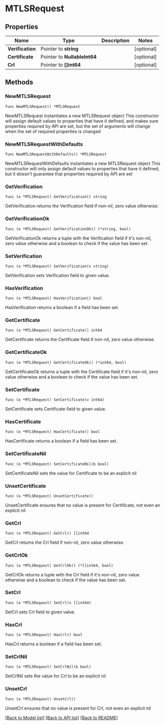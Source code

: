 # MTLSRequest

## Properties

Name | Type | Description | Notes
------------ | ------------- | ------------- | -------------
**Verification** | Pointer to **string** |  | [optional] 
**Certificate** | Pointer to **NullableInt64** |  | [optional] 
**Crl** | Pointer to **[]int64** |  | [optional] 

## Methods

### NewMTLSRequest

`func NewMTLSRequest() *MTLSRequest`

NewMTLSRequest instantiates a new MTLSRequest object
This constructor will assign default values to properties that have it defined,
and makes sure properties required by API are set, but the set of arguments
will change when the set of required properties is changed

### NewMTLSRequestWithDefaults

`func NewMTLSRequestWithDefaults() *MTLSRequest`

NewMTLSRequestWithDefaults instantiates a new MTLSRequest object
This constructor will only assign default values to properties that have it defined,
but it doesn't guarantee that properties required by API are set

### GetVerification

`func (o *MTLSRequest) GetVerification() string`

GetVerification returns the Verification field if non-nil, zero value otherwise.

### GetVerificationOk

`func (o *MTLSRequest) GetVerificationOk() (*string, bool)`

GetVerificationOk returns a tuple with the Verification field if it's non-nil, zero value otherwise
and a boolean to check if the value has been set.

### SetVerification

`func (o *MTLSRequest) SetVerification(v string)`

SetVerification sets Verification field to given value.

### HasVerification

`func (o *MTLSRequest) HasVerification() bool`

HasVerification returns a boolean if a field has been set.

### GetCertificate

`func (o *MTLSRequest) GetCertificate() int64`

GetCertificate returns the Certificate field if non-nil, zero value otherwise.

### GetCertificateOk

`func (o *MTLSRequest) GetCertificateOk() (*int64, bool)`

GetCertificateOk returns a tuple with the Certificate field if it's non-nil, zero value otherwise
and a boolean to check if the value has been set.

### SetCertificate

`func (o *MTLSRequest) SetCertificate(v int64)`

SetCertificate sets Certificate field to given value.

### HasCertificate

`func (o *MTLSRequest) HasCertificate() bool`

HasCertificate returns a boolean if a field has been set.

### SetCertificateNil

`func (o *MTLSRequest) SetCertificateNil(b bool)`

 SetCertificateNil sets the value for Certificate to be an explicit nil

### UnsetCertificate
`func (o *MTLSRequest) UnsetCertificate()`

UnsetCertificate ensures that no value is present for Certificate, not even an explicit nil
### GetCrl

`func (o *MTLSRequest) GetCrl() []int64`

GetCrl returns the Crl field if non-nil, zero value otherwise.

### GetCrlOk

`func (o *MTLSRequest) GetCrlOk() (*[]int64, bool)`

GetCrlOk returns a tuple with the Crl field if it's non-nil, zero value otherwise
and a boolean to check if the value has been set.

### SetCrl

`func (o *MTLSRequest) SetCrl(v []int64)`

SetCrl sets Crl field to given value.

### HasCrl

`func (o *MTLSRequest) HasCrl() bool`

HasCrl returns a boolean if a field has been set.

### SetCrlNil

`func (o *MTLSRequest) SetCrlNil(b bool)`

 SetCrlNil sets the value for Crl to be an explicit nil

### UnsetCrl
`func (o *MTLSRequest) UnsetCrl()`

UnsetCrl ensures that no value is present for Crl, not even an explicit nil

[[Back to Model list]](../README.md#documentation-for-models) [[Back to API list]](../README.md#documentation-for-api-endpoints) [[Back to README]](../README.md)


